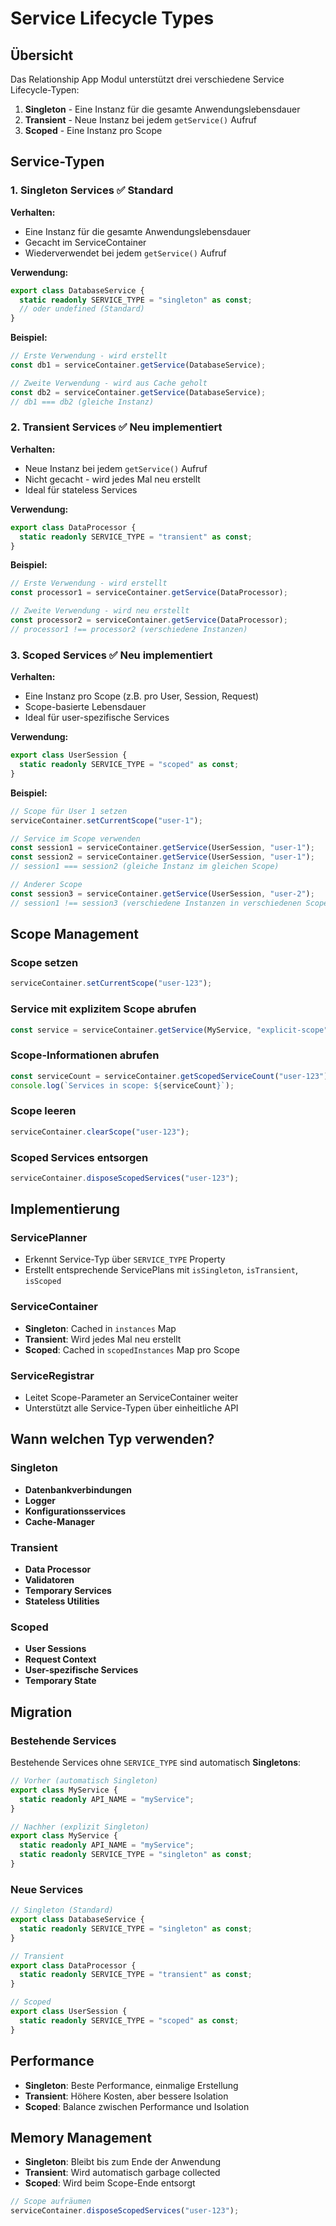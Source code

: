 # Service Lifecycle Types

## Übersicht

Das Relationship App Modul unterstützt drei verschiedene Service Lifecycle-Typen:

1. **Singleton** - Eine Instanz für die gesamte Anwendungslebensdauer
2. **Transient** - Neue Instanz bei jedem `getService()` Aufruf  
3. **Scoped** - Eine Instanz pro Scope

## Service-Typen

### 1. Singleton Services ✅ **Standard**

**Verhalten:**
- Eine Instanz für die gesamte Anwendungslebensdauer
- Gecacht im ServiceContainer
- Wiederverwendet bei jedem `getService()` Aufruf

**Verwendung:**
```typescript
export class DatabaseService {
  static readonly SERVICE_TYPE = "singleton" as const;
  // oder undefined (Standard)
}
```

**Beispiel:**
```typescript
// Erste Verwendung - wird erstellt
const db1 = serviceContainer.getService(DatabaseService);

// Zweite Verwendung - wird aus Cache geholt
const db2 = serviceContainer.getService(DatabaseService);
// db1 === db2 (gleiche Instanz)
```

### 2. Transient Services ✅ **Neu implementiert**

**Verhalten:**
- Neue Instanz bei jedem `getService()` Aufruf
- Nicht gecacht - wird jedes Mal neu erstellt
- Ideal für stateless Services

**Verwendung:**
```typescript
export class DataProcessor {
  static readonly SERVICE_TYPE = "transient" as const;
}
```

**Beispiel:**
```typescript
// Erste Verwendung - wird erstellt
const processor1 = serviceContainer.getService(DataProcessor);

// Zweite Verwendung - wird neu erstellt
const processor2 = serviceContainer.getService(DataProcessor);
// processor1 !== processor2 (verschiedene Instanzen)
```

### 3. Scoped Services ✅ **Neu implementiert**

**Verhalten:**
- Eine Instanz pro Scope (z.B. pro User, Session, Request)
- Scope-basierte Lebensdauer
- Ideal für user-spezifische Services

**Verwendung:**
```typescript
export class UserSession {
  static readonly SERVICE_TYPE = "scoped" as const;
}
```

**Beispiel:**
```typescript
// Scope für User 1 setzen
serviceContainer.setCurrentScope("user-1");

// Service im Scope verwenden
const session1 = serviceContainer.getService(UserSession, "user-1");
const session2 = serviceContainer.getService(UserSession, "user-1");
// session1 === session2 (gleiche Instanz im gleichen Scope)

// Anderer Scope
const session3 = serviceContainer.getService(UserSession, "user-2");
// session1 !== session3 (verschiedene Instanzen in verschiedenen Scopes)
```

## Scope Management

### Scope setzen
```typescript
serviceContainer.setCurrentScope("user-123");
```

### Service mit explizitem Scope abrufen
```typescript
const service = serviceContainer.getService(MyService, "explicit-scope");
```

### Scope-Informationen abrufen
```typescript
const serviceCount = serviceContainer.getScopedServiceCount("user-123");
console.log(`Services in scope: ${serviceCount}`);
```

### Scope leeren
```typescript
serviceContainer.clearScope("user-123");
```

### Scoped Services entsorgen
```typescript
serviceContainer.disposeScopedServices("user-123");
```

## Implementierung

### ServicePlanner
- Erkennt Service-Typ über `SERVICE_TYPE` Property
- Erstellt entsprechende ServicePlans mit `isSingleton`, `isTransient`, `isScoped`

### ServiceContainer
- **Singleton**: Cached in `instances` Map
- **Transient**: Wird jedes Mal neu erstellt
- **Scoped**: Cached in `scopedInstances` Map pro Scope

### ServiceRegistrar
- Leitet Scope-Parameter an ServiceContainer weiter
- Unterstützt alle Service-Typen über einheitliche API

## Wann welchen Typ verwenden?

### Singleton
- **Datenbankverbindungen**
- **Logger**
- **Konfigurationsservices**
- **Cache-Manager**

### Transient
- **Data Processor**
- **Validatoren**
- **Temporary Services**
- **Stateless Utilities**

### Scoped
- **User Sessions**
- **Request Context**
- **User-spezifische Services**
- **Temporary State**

## Migration

### Bestehende Services
Bestehende Services ohne `SERVICE_TYPE` sind automatisch **Singletons**:
```typescript
// Vorher (automatisch Singleton)
export class MyService {
  static readonly API_NAME = "myService";
}

// Nachher (explizit Singleton)
export class MyService {
  static readonly API_NAME = "myService";
  static readonly SERVICE_TYPE = "singleton" as const;
}
```

### Neue Services
```typescript
// Singleton (Standard)
export class DatabaseService {
  static readonly SERVICE_TYPE = "singleton" as const;
}

// Transient
export class DataProcessor {
  static readonly SERVICE_TYPE = "transient" as const;
}

// Scoped
export class UserSession {
  static readonly SERVICE_TYPE = "scoped" as const;
}
```

## Performance

- **Singleton**: Beste Performance, einmalige Erstellung
- **Transient**: Höhere Kosten, aber bessere Isolation
- **Scoped**: Balance zwischen Performance und Isolation

## Memory Management

- **Singleton**: Bleibt bis zum Ende der Anwendung
- **Transient**: Wird automatisch garbage collected
- **Scoped**: Wird beim Scope-Ende entsorgt

```typescript
// Scope aufräumen
serviceContainer.disposeScopedServices("user-123");
```
